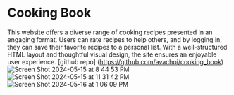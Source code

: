 # Cooking Book
This website offers a diverse range of cooking recipes presented in an engaging format. Users can rate recipes to help others, and by logging in, they can save their favorite recipes to a personal list. With a well-structured HTML layout and thoughtful visual design, the site ensures an enjoyable user experience.
[github repo] (https://github.com/avachoi/cooking_book)
![Screen Shot 2024-05-15 at 8 44 53 PM](https://github.com/avachoi/cooking_book/assets/72422987/59b70094-9868-470c-b7c0-4468d7b8a0d0)
![Screen Shot 2024-05-15 at 11 31 42 PM](https://github.com/avachoi/cooking_book/assets/72422987/e6abed80-c35e-4ff6-8b2d-77b219d6139f)
![Screen Shot 2024-05-16 at 1 06 09 PM](https://github.com/avachoi/cooking_book/assets/72422987/6e3d6a1e-8e85-42ed-92ac-541c045f416b)
